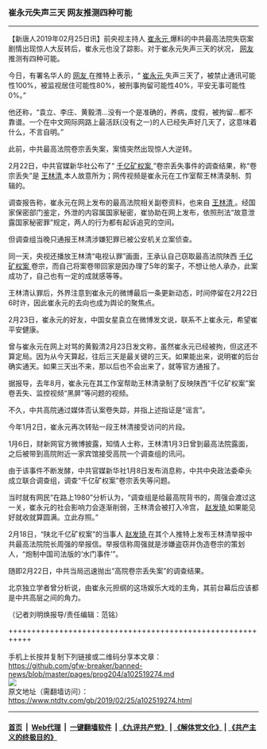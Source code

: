 ### 崔永元失声三天 网友推测四种可能
------------------------

<div class="post_content">
 <p>
  【新唐人2019年02月25日讯】前央视主持人
  <a href="https://www.ntdtv.com/gb/崔永元.htm">
   崔永元
  </a>
  爆料的中共最高法院失窃案剧情出现惊人大反转后，崔永元也没了踪影。对于崔永元失声三天的状况，
  <a href="https://www.ntdtv.com/gb/网友.htm">
   网友
  </a>
  推测有四种可能。
 </p>
 <p>
  今日，有署名华人的
  <a href="https://www.ntdtv.com/gb/网友.htm">
   网友
  </a>
  在推特上表示，“
  <a href="https://www.ntdtv.com/gb/崔永元.htm">
   崔永元
  </a>
  失声三天了，被禁止通讯可能性100%，被监视居住可能性80%，被刑事拘留可能性40%，平安无事可能性0%。”
 </p>
 <p>
  他还称，“袁立、李庄、黄毅清…没有一个是准确的，养病，度假，被拘留…都不靠谱。一个在中文网际网路上最活跃(没有之一)的人已经失声好几天了，这意味着什么，不言自明。”
 </p>
 <p>
  此前，中共最高法院卷宗丢失案，案情突然出现惊人大逆转。
 </p>
 <p>
  2月22日，中共官媒新华社公布了“
  <a href="https://www.ntdtv.com/gb/406522.htm">
   千亿矿权案
  </a>
  ”卷宗丢失事件的调查结果，称“卷宗丢失”是
  <a href="https://www.ntdtv.com/gb/王林清.htm">
   王林清
  </a>
  本人故意所为；网传视频是崔永元在工作室帮王林清录制、剪辑的。
 </p>
 <p>
  调查报告称，崔永元在网上发布的最高法院相关副卷资料，也来自
  <a href="https://www.ntdtv.com/gb/王林清.htm">
   王林清
  </a>
  。经国家保密部门鉴定，外泄的内容属国家秘密，崔协助在网上发布，依照刑法“故意泄露国家秘密罪”规定，两人的行为都有起诉追究的空间。
 </p>
 <p>
  但调查组当晚只通报王林清涉嫌犯罪已被公安机关立案侦查。
 </p>
 <p>
  同一天，央视还播放王林清“电视认罪”画面，王承认自己窃取最高法院陕西
  <a href="https://www.ntdtv.com/gb/406522.htm">
   千亿矿权案
  </a>
  卷宗，而自己将案卷带回家是因办理了5年的案子，不想让他人承办，此案成功了，自己也有一定的成就感等等。
 </p>
 <p>
  王林清认罪后，外界注意到崔永元的微博最后一条更新动态，时间停留在2月22日6时许，因此崔永元的去向也成为舆论的聚焦点。
 </p>
 <p>
  2月23日，崔永元的好友，中国女星袁立在微博发文说，联系不上崔永元，希望崔平安健康。
 </p>
 <p>
  曾与崔永元在网上对骂的黄毅清2月23日发文称，虽然崔永元已经被拘，但这还不算定局。因为从今天算起，往后三天是最关键的三天。如果能出来，说明崔的后台确实通天。如果三天出不来，那以后也不会出来了，就等官方通报了。
 </p>
 <p>
  据报导，去年8月，崔永元在其工作室帮助王林清录制了反映陕西“千亿矿权案”案卷丢失、监控视频“黑屏”等问题的视频。
 </p>
 <p>
  不久，中共高院通过媒体否认案卷失踪，并指上述指证是“谣言”。
 </p>
 <p>
  今年1月2日，崔永元再次转贴一段王林清接受访问的片段。
 </p>
 <p>
  1月6日，财新网官方微博披露，知情人士称，王林清1月3日曾到最高法院露面，之后被带到高院附近一家宾馆接受高院一个调查组的讯问。
 </p>
 <p>
  由于该事件不断发酵，中共官媒新华社1月8日发布消息称，中共中央政法委牵头成立联合调查组，调查“千亿矿权案”卷宗丢失等问题。
 </p>
 <p>
  当时就有网民“在路上1980”分析认为，“调查组是给最高院背书的，周强会渡过这一关，崔永元的社会影响力会逐渐削弱，王林清会被打入冷宫，
  <a href="https://www.ntdtv.com/gb/赵发琦.htm">
   赵发琦
  </a>
  如果能见好就收就算圆满。立此存照。”
 </p>
 <p>
  2月18日，“陕北千亿矿权案”的当事人
  <a href="https://www.ntdtv.com/gb/赵发琦.htm">
   赵发琦
  </a>
  在其个人推特上发布王林清举报中共最高法院院长周强的举报信。举报信称周强就是涉嫌盗窃并伪造卷宗的策划人，“炮制中国司法版的‘水门事件’”。
 </p>
 <p>
  随即2月22日，中共当局迅速抛出“高院卷宗丢失案”的调查结果。
 </p>
 <p>
  北京独立学者曾分析说，由崔永元担纲的这场娱乐大戏的主角，其前台幕后应该都是中共高层之间的角力。
 </p>
 <p>
  （记者刘明焕报导/责任编辑：范铭）
 </p>
 <div class="single_ad">
 </div>
</div>

+++++++++++++++++++++++++++++++++++++++++++++++++++++++++++<br/><br/>
手机上长按并复制下列链接或二维码分享本文章：<br/>
https://github.com/gfw-breaker/banned-news/blob/master/pages/prog204/a102519274.md <br/>
<a href='https://github.com/gfw-breaker/banned-news/blob/master/pages/prog204/a102519274.md'><img src='https://github.com/gfw-breaker/banned-news/blob/master/pages/prog204/a102519274.md.png'/></a> <br/>
原文地址（需翻墙访问）：https://www.ntdtv.com/gb/2019/02/25/a102519274.html


------------------------
#### [首页](https://github.com/gfw-breaker/banned-news/blob/master/README.md) &nbsp;|&nbsp; [Web代理](https://github.com/labour-camp/helloworld) &nbsp;|&nbsp; [一键翻墙软件](https://github.com/gfw-breaker/nogfw/blob/master/README.md) &nbsp;| [《九评共产党》](https://github.com/gfw-breaker/9ping.md/blob/master/README.md#九评之一评共产党是什么) | [《解体党文化》](https://github.com/gfw-breaker/jtdwh.md/blob/master/README.md) | [《共产主义的终极目的》](https://github.com/gfw-breaker/gczydzjmd.md/blob/master/README.md)

